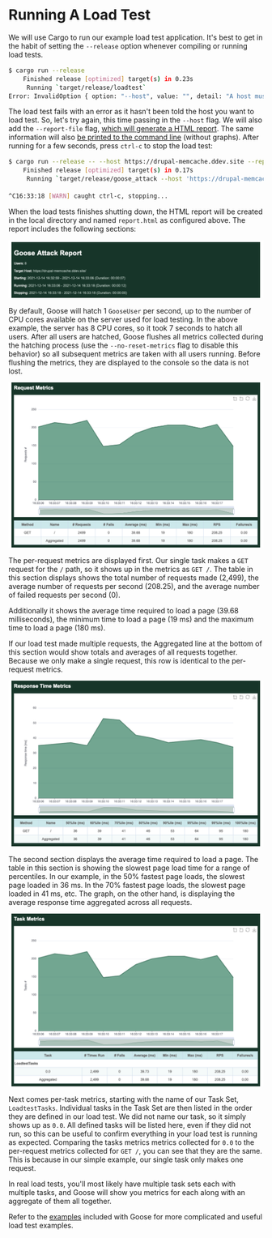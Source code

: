 # Running A Load Test

We will use Cargo to run our example load test application. It's best to get in the habit of setting the `--release` option whenever compiling or running load tests.

```bash
$ cargo run --release
    Finished release [optimized] target(s) in 0.23s
     Running `target/release/loadtest`
Error: InvalidOption { option: "--host", value: "", detail: "A host must be defined via the --host option, the GooseAttack.set_default() function, or the GooseTaskSet.set_host() function (no host defined for LoadtestTasks)." }
```

The load test fails with an error as it hasn't been told the host you want to load test. So, let's try again, this time passing in the `--host` flag. We will also add the `--report-file` flag, [which will generate a HTML report](common.html#writing-an-html-formatted-report). The same information will also [be printed to the command line](metrics.md) (without graphs). After running for a few seconds, press `ctrl-c` to stop the load test:

```bash
$ cargo run --release -- --host https://drupal-memcache.ddev.site --report-file=report.html
    Finished release [optimized] target(s) in 0.17s
     Running `target/release/goose_attack --host 'https://drupal-memcache.ddev.site' --report-file=report.html`

^C16:33:18 [WARN] caught ctrl-c, stopping...
```

When the load tests finishes shutting down, the HTML report will be created in the local directory and named `report.html` as configured above. The report includes the following sections:

![HTML report header section](report_header.png)

By default, Goose will hatch 1 `GooseUser` per second, up to the number of CPU cores available on the server used for load testing. In the above example, the server has 8 CPU cores, so it took 7 seconds to hatch all users. After all users are hatched, Goose flushes all metrics collected during the hatching process (use the `--no-reset-metrics` flag to disable this behavior) so all subsequent metrics are taken with all users running. Before flushing the metrics, they are displayed to the console so the data is not lost.

![HTML report request metrics section](report_request_metrics.png)

The per-request metrics are displayed first. Our single task makes a `GET` request for the `/` path, so it shows up in the metrics as `GET /`. The table in this section displays shows the total number of requests made (2,499), the average number of requests per second (208.25), and the average number of failed requests per second (0). 

Additionally it shows the average time required to load a page (39.68 milliseconds), the minimum time to load a page (19 ms) and the maximum time to load a page (180 ms).

If our load test made multiple requests, the Aggregated line at the bottom of this section would show totals and averages of all requests together. Because we only make a single request, this row is identical to the per-request metrics.

![HTML report response times metrics section](report_response_metrics.png)

The second section displays the average time required to load a page. The table in this section is showing the slowest page load time for a range of percentiles. In our example, in the 50% fastest page loads, the slowest page loaded in 36 ms. In the 70% fastest page loads, the slowest page loaded in 41 ms, etc. The graph, on the other hand, is displaying the average response time aggregated across all requests. 

![HTML report tasks metrics section](report_task_metrics.png)

Next comes per-task metrics, starting with the name of our Task Set, `LoadtestTasks`. Individual tasks in the Task Set are then listed in the order they are defined in our load test. We did not name our task, so it simply shows up as `0.0`. All defined tasks will be listed here, even if they did not run, so this can be useful to confirm everything in your load test is running as expected. Comparing the tasks metrics metrics collected for `0.0` to the per-request metrics collected for `GET /`, you can see that they are the same. This is because in our simple example, our single task only makes one request.

In real load tests, you'll most likely have multiple task sets each with multiple tasks, and Goose will show you metrics for each along with an aggregate of them all together.

Refer to the [examples](../example/overview.html) included with Goose for more complicated and useful load test examples.
